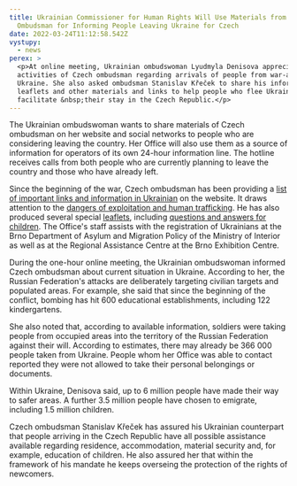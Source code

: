 ```yaml
---
title: Ukrainian Commissioner for Human Rights Will Use Materials from Czech
  Ombudsman for Informing People Leaving Ukraine for Czech
date: 2022-03-24T11:12:58.542Z
vystupy:
  - news
perex: >
  <p>At online meeting, Ukrainian ombudswoman Lyudmyla Denisova appreciated
  activities of Czech ombudsman regarding arrivals of people from war-affected
  Ukraine. She also asked ombudsman Stanislav Křeček to share his information
  leaflets and other materials and links to help people who flee Ukraine
  facilitate &nbsp;their stay in the Czech Republic.</p>
---
```

<p>The Ukrainian ombudswoman wants to share materials of Czech ombudsman on her website and social networks to people who are considering leaving the country. Her Office will also use them as a source of information for operators of its own 24-hour information line. The hotline receives calls from both people who are currently planning to leave the country and those who have already left.</p>

<p>Since the beginning of the war, Czech ombudsman has been providing a <a href="https://www.ochrance.cz/alert/">list of important links and information in Ukrainian</a> on the website. It draws attention to the <a href="https://www.ochrance.cz/aktualne/valka_na_ukrajine_se_u_nas_nesmi_stat_duvodem_pro_porusovani_lidskych_prav_varuje_ombudsman/">dangers of exploitation and human trafficking</a>. He has also produced several special <a href="https://www.ochrance.cz/situace/letaky-pro-ukrajince/">leaflets</a>, including <a href="https://deti.ochrance.cz/aktuality/ombudsman-detem-z-ukrajiny/">questions and answers for children</a>. The Office&#39;s staff assists with the registration of Ukrainians at the Brno Department of Asylum and Migration Policy of the Ministry of Interior as well as at the Regional Assistance Centre at the Brno Exhibition Centre.</p>

<p>During the one-hour online meeting, the Ukrainian ombudswoman informed Czech ombudsman about current situation in Ukraine. According to her, the Russian Federation&#39;s attacks are deliberately targeting civilian targets and populated areas. For example, she said that since the beginning of the conflict, bombing has hit 600 educational establishments, including 122 kindergartens.</p>

<p>She also noted that, according to available information, soldiers were taking people from occupied areas into the territory of the Russian Federation against their will. According to estimates, there may already be 366 000 people taken from Ukraine. People whom her Office was able to contact reported they were not allowed to take their personal belongings or documents.</p>

<p>Within Ukraine, Denisova said, up to 6 million people have made their way to safer areas. A further 3.5 million people have chosen to emigrate, including 1.5 million children.</p>

<p>Czech ombudsman Stanislav Křeček has assured his Ukrainian counterpart that people arriving in the Czech Republic have all possible assistance available regarding residence, accommodation, material security and, for example, education of children. He also assured her that within the framework of his mandate he keeps overseing the protection of the rights of newcomers.</p>
